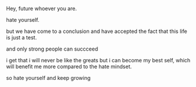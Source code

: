 Hey, future whoever you are.

hate yourself.                                                                                          
 
but we have come to a conclusion and have accepted the fact that this life is just a test.

and only strong people can succceed

i get that i will never be like the greats but i can become my best self, which will benefit me more compared to the hate mindset.

so hate yourself and keep growing 